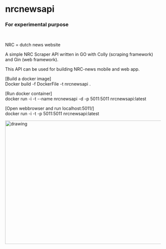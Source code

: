 # nrcnewsapi
### For experimental purpose
<br/>

NRC = dutch news website

A simple NRC Scraper API written in GO with Colly (scraping framework) and Gin (web framework).

This API can be used for building NRC-news mobile and web app.

[Build a docker image]<br/>
Docker build -f DockerFile -t nrcnewsapi .

[Run docker container]<br/>
docker run -i -t --name nrcnewsapi -d -p 5011:5011 nrcnewsapi:latest

[Open webbrowser and run localhost:5011/]<br/>
docker run -i -t -p 5011:5011 nrcnewsapi:latest

<img src="../master/welcomedragon.png"
alt="drawing" width="800" height="400"/>
